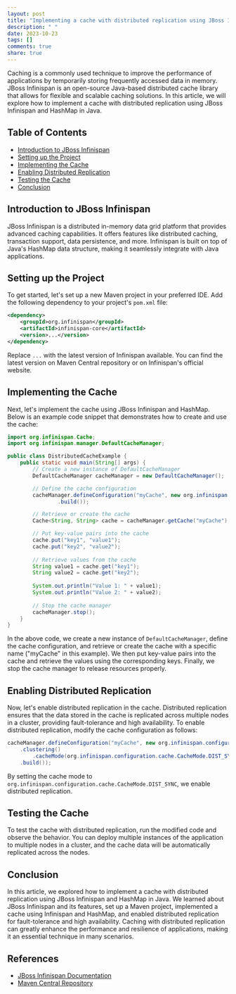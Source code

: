 ```yaml
---
layout: post
title: "Implementing a cache with distributed replication using JBoss Infinispan and HashMap in Java"
description: " "
date: 2023-10-23
tags: []
comments: true
share: true
---
```


Caching is a commonly used technique to improve the performance of applications by temporarily storing frequently accessed data in memory. JBoss Infinispan is an open-source Java-based distributed cache library that allows for flexible and scalable caching solutions. In this article, we will explore how to implement a cache with distributed replication using JBoss Infinispan and HashMap in Java.

## Table of Contents
- [Introduction to JBoss Infinispan](#introduction-to-jboss-infinispan)
- [Setting up the Project](#setting-up-the-project)
- [Implementing the Cache](#implementing-the-cache)
- [Enabling Distributed Replication](#enabling-distributed-replication)
- [Testing the Cache](#testing-the-cache)
- [Conclusion](#conclusion)

## Introduction to JBoss Infinispan

JBoss Infinispan is a distributed in-memory data grid platform that provides advanced caching capabilities. It offers features like distributed caching, transaction support, data persistence, and more. Infinispan is built on top of Java's HashMap data structure, making it seamlessly integrate with Java applications.

## Setting up the Project

To get started, let's set up a new Maven project in your preferred IDE. Add the following dependency to your project's `pom.xml` file:

```xml
<dependency>
    <groupId>org.infinispan</groupId>
    <artifactId>infinispan-core</artifactId>
    <version>...</version>
</dependency>
```

Replace `...` with the latest version of Infinispan available. You can find the latest version on Maven Central repository or on Infinispan's official website.

## Implementing the Cache

Next, let's implement the cache using JBoss Infinispan and HashMap. Below is an example code snippet that demonstrates how to create and use the cache:

```java
import org.infinispan.Cache;
import org.infinispan.manager.DefaultCacheManager;

public class DistributedCacheExample {
    public static void main(String[] args) {
        // Create a new instance of DefaultCacheManager
        DefaultCacheManager cacheManager = new DefaultCacheManager();

        // Define the cache configuration
        cacheManager.defineConfiguration("myCache", new org.infinispan.configuration.cache.ConfigurationBuilder()
                .build());

        // Retrieve or create the cache
        Cache<String, String> cache = cacheManager.getCache("myCache");

        // Put key-value pairs into the cache
        cache.put("key1", "value1");
        cache.put("key2", "value2");
        
        // Retrieve values from the cache
        String value1 = cache.get("key1");
        String value2 = cache.get("key2");
        
        System.out.println("Value 1: " + value1);
        System.out.println("Value 2: " + value2);
        
        // Stop the cache manager
        cacheManager.stop();
    }
}
```

In the above code, we create a new instance of `DefaultCacheManager`, define the cache configuration, and retrieve or create the cache with a specific name ("myCache" in this example). We then put key-value pairs into the cache and retrieve the values using the corresponding keys. Finally, we stop the cache manager to release resources properly.

## Enabling Distributed Replication

Now, let's enable distributed replication in the cache. Distributed replication ensures that the data stored in the cache is replicated across multiple nodes in a cluster, providing fault-tolerance and high availability. To enable distributed replication, modify the cache configuration as follows:

```java
cacheManager.defineConfiguration("myCache", new org.infinispan.configuration.cache.ConfigurationBuilder()
    .clustering()
        .cacheMode(org.infinispan.configuration.cache.CacheMode.DIST_SYNC) // Enable distributed replication
    .build());
```

By setting the cache mode to `org.infinispan.configuration.cache.CacheMode.DIST_SYNC`, we enable distributed replication.

## Testing the Cache

To test the cache with distributed replication, run the modified code and observe the behavior. You can deploy multiple instances of the application to multiple nodes in a cluster, and the cache data will be automatically replicated across the nodes.

## Conclusion

In this article, we explored how to implement a cache with distributed replication using JBoss Infinispan and HashMap in Java. We learned about JBoss Infinispan and its features, set up a Maven project, implemented a cache using Infinispan and HashMap, and enabled distributed replication for fault-tolerance and high availability. Caching with distributed replication can greatly enhance the performance and resilience of applications, making it an essential technique in many scenarios.

## References
- [JBoss Infinispan Documentation](https://infinispan.org/docs/)
- [Maven Central Repository](https://mvnrepository.com/)